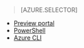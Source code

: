 > [AZURE.SELECTOR]
- [Preview portal](virtual-networks-create-nsg-classic-pportal.md)
- [PowerShell](virtual-networks-create-nsg-classic-ps.md)
- [Azure CLI](virtual-networks-create-nsg-classic-cli.md)